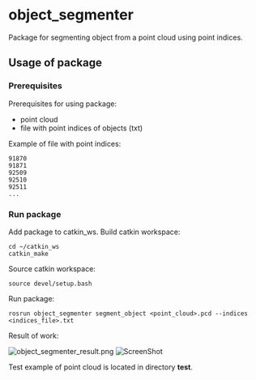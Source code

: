 # object_segmenter
Package for segmenting object from a point cloud using point indices.


## Usage of package

### Prerequisites
Prerequisites for using package:

* point cloud
* file with point indices of objects (txt)

Example of file with point indices:

```
91870
91871
92509
92510
92511
...
```


### Run package
Add package to catkin_ws.
Build catkin workspace:

```
cd ~/catkin_ws
catkin_make
```

Source catkin workspace:


```
source devel/setup.bash
```

Run package:

```
rosrun object_segmenter segment_object <point_cloud>.pcd --indices <indices_file>.txt
```

Result of work:

![object_segmenter_result.png](https://bitbucket.org/repo/KrML5Lj/images/4172871832-object_segmenter_result.png)
![ScreenShot](https://raw.github.com/vovaekb/object_segmenter/master/images/object_segmenter_result.png)

Test example of point cloud is located in directory **test**.
